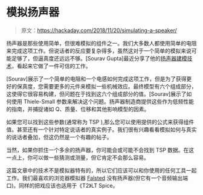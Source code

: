 # 模拟扬声器

> 原文：<https://hackaday.com/2018/11/20/simulating-a-speaker/>

扬声器是那些使用简单，但很难模拟的组件之一。我们大多数人都使用简单的电阻来完成这项工作。但说话者的反应要复杂得多，虽然这对于一个简单的模拟来说可能足够了，但逼真度还远远不够。[Sourav Gupta]最近分享了他的[扬声器建模技术](https://circuitdigest.com/electronic-circuits/simulate-speaker-with-equivalent-rlc-circuit)，看起来它做了一件可信的工作。

[Sourav]展示了一个简单的电阻和一个电感如何完成这项工作，但是为了获得更好的保真度，您需要更多的元件来模拟一些机械效应。最终模型有六个组成部分，这使得它很容易构建，但问题在于找到这六个组成部分的值。[Sourav]展示了如何使用 Thiele-Small 参数来解决这个问题。扬声器制造商提供这些作为低频性能的指南，并捕捉诸如 Q、质量、位移和其他影响模型的因素。

如果您可以找到这些参数(通常称为 TSP ),那么您可以使用提供的公式来获得组件值。甚至还有一个针对特定说话者的真实例子。我们很有兴趣看看模拟如何与真实的说话者叠加，但这仍然是一个有趣的帖子。

当然，如果你抓住一个多余的扬声器，你可能会或可能不会找到 TSP 数据。在这一点上，你可以做一些猜测或测量，但它肯定不会那么容易。

这篇文章中的技术不是模拟器特有的，所以它们应该可以和你使用的任何工具一起工作。我们最喜欢的浏览器模拟器 [Falsted](https://hackaday.com/2015/07/20/a-breadboard-in-a-browser/) 没有扬声器(但它有一个音频输出端口)。同样的把戏应该也适用于《T2》LT Spice。